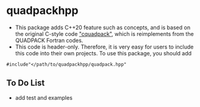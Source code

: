 # quadpackhpp
- This package adds C++20 feature such as concepts, and is based on the original C-style code ["cquadpack"](https://github.com/ESSS/cquadpack), which is reimplements from the QUADPACK Fortran codes. 
- This code is header-only. Therefore, it is very easy for users to include this code into their own projects. To use this package, you should add 
```
#include"</path/to/quadpackhpp/quadpack.hpp"
```
## To Do List
- add test and examples
